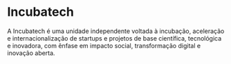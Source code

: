 # Incubatech
A Incubatech é uma unidade independente voltada à incubação, aceleração e internacionalização de startups e projetos de base científica, tecnológica e inovadora, com ênfase em impacto social, transformação digital e inovação aberta. 
